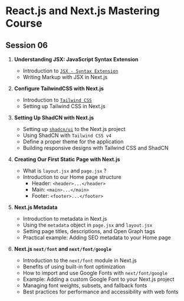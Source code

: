# React.js and Next.js Mastering Course

## Session 06

1. **Understanding JSX: JavaScript Syntax Extension**

   - Introduction to [`JSX - Syntax Extension`](https://react.dev/learn/writing-markup-with-jsx)
   - Writing Markup with JSX in Next.js

2. **Configure TailwindCSS with Next.js**

   - Introduction to [`Tailwind CSS`](https://tailwindcss.com/docs/installation/framework-guides/nextjs)
   - Setting up Tailwind CSS in Next.js

3. **Setting Up ShadCN with Next.js**

   - Setting up [`shadcn/ui`](https://ui.shadcn.com/docs/installation/next) to the Next.js project
   - Using ShadCN with `Tailwind CSS v4`
   - Define a proper theme for the application
   - Building responsive designs with Tailwind CSS and ShadCN

4. **Creating Our First Static Page with Next.js**

   - What is `layout.jsx` and `page.jsx` ?
   - Introduction to our Home page structure
     - Header: `<header>...</header>`
     - Main: `<main>...</main>`
     - Footer: `<footer>...</footer>`

5. **Next.js Metadata**

   - Introduction to metadata in Next.js
   - Using the `metadata` object in `page.jsx` and `layout.jsx`
   - Setting page titles, descriptions, and Open Graph tags
   - Practical example: Adding SEO metadata to your Home page

6. **Next.js `next/font` and `next/font/google`**

   - Introduction to the `next/font` module in Next.js
   - Benefits of using built-in font optimization
   - How to import and use Google Fonts with `next/font/google`
   - Example: Adding a custom Google Font to your Next.js project
   - Managing font weights, subsets, and fallback fonts
   - Best practices for performance and accessibility with web fonts
